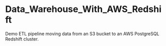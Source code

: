 # Data_Warehouse_With_AWS_Redshift
Demo ETL pipeline moving data from an S3 bucket to an AWS PostgreSQL Redshift cluster.
